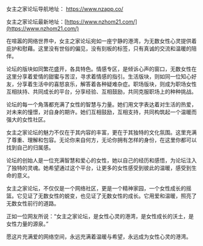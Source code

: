 
女主之家论坛导航地址： https://www.nzapp.co/

女主之家论坛最新地址：[https://www.nzhom21.com/](https://www.nzhom21.com/)



在喧嚣的网络世界中，女主之家论坛宛如一座宁静的港湾，为无数女性心灵提供着庇护和慰藉。这里没有世俗的偏见，没有刻板的标签，只有真诚的交流和温暖的陪伴。

论坛的版块如同繁花盛开，各具特色。情感专区，是倾诉心声的窗口，无数女性在这里分享着爱情的甜蜜与苦涩，寻求着情感的指引。生活版块，则如同一位知心好友，分享着生活中的喜怒哀乐，解答着各种疑难杂症。职场版块，则成为职场女性互相扶持、共同成长的平台，分享经验、互相鼓励，共同克服职场上的种种挑战。

论坛的每一个角落都充满了女性的智慧与力量。她们用文字表达着对生活的热爱，对未来的憧憬，对自身的期许。她们互相鼓励，互相支持，共同构筑起一个温暖而强大的女性社区。

女主之家论坛的魅力不仅在于其内容的丰富，更在于其独特的文化氛围。这里充满了尊重、理解和包容。无论你来自何方，无论你拥有怎样的身份，在这里你都可以找到自己的归属感。

论坛的创始人是一位充满智慧和爱心的女性，她以自己的经历和感悟，为论坛注入了独特的灵魂。她希望通过这个平台，让更多的女性感受到彼此的温暖，感受到生命的意义。

女主之家论坛，不仅仅是一个网络社区，更是一个精神家园，一个女性成长的摇篮。它见证了无数女性的蜕变，也见证了无数女性的成长。它用爱和温暖，照亮了无数女性前行的道路。

正如一位网友所说：“女主之家论坛，是女性心灵的港湾，是女性成长的沃土，是女性力量的源泉。” 

愿这片充满爱的网络空间，永远充满着温暖与希望，永远成为女性心灵的港湾。
